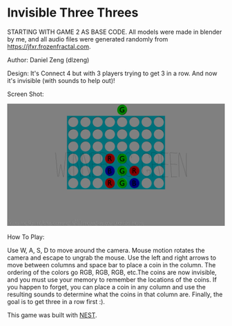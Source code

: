 #  Invisible Three Threes

STARTING WITH GAME 2 AS BASE CODE. All models were made in blender by me, and all audio files were generated randomly from https://jfxr.frozenfractal.com.

Author: Daniel Zeng (dlzeng)

Design: It's Connect 4 but with 3 players trying to get 3 in a row. And now it's invisible (with sounds to help out)!

Screen Shot:

![Screen Shot](screenshot.png)

How To Play:

Use W, A, S, D to move around the camera. Mouse motion rotates the camera and escape to ungrab the mouse. Use the left and right arrows to move between columns and space bar to place a coin in the column. The ordering of the colors go RGB, RGB, RGB, etc.The coins are now invisible, and you must use your memory to remember the locations of the coins. If you happen to forget, you can place a coin in any column and use the resulting sounds to determine what the coins in that column are. Finally, the goal is to get three in a row first :).

This game was built with [NEST](NEST.md).
